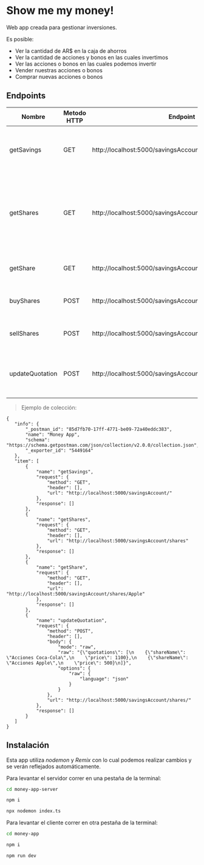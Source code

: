 # Show me my money!

Web app creada para gestionar inversiones.

Es posible:
- Ver la cantidad de AR$ en la caja de ahorros
- Ver la cantidad de acciones y bonos en las cuales invertimos
- Ver las acciones o bonos en las cuales podemos invertir
- Vender nuestras acciones o bonos
- Comprar nuevas acciones o bonos

## Endpoints

Nombre | Metodo HTTP | Endpoint | Descripcion |
| ------ | ------ | ------ | ------ |
|getSavings | GET | http://localhost:5000/savingsAccount/ | Obtiene nuestros ahorros con su respectiva moneda.
| getShares | GET | http://localhost:5000/savingsAccount/shares | Obtiene todas las acciones y bonos, tanto las propias como las cuales en las que podemos invertir.
| getShare | GET | http://localhost:5000/savingsAccount/shares/:shareName | Obtiene una acción o bono en particular.
| buyShares | POST | http://localhost:5000/savingsAccount/shares/:shareName/buy | Nos permite comprar una acción o bono.
| sellShares | POST | http://localhost:5000/savingsAccount/shares/:shareName/sell | Nos permite vender una acción o bono.
| updateQuotation | POST | http://localhost:5000/savingsAccount/shares | Nos permite actualizar la cotización de las acciones o bonos.


> Ejemplo de colección:


 ```
 {
	"info": {
		"_postman_id": "85d7fb70-17ff-4771-be09-72a40eddc383",
		"name": "Money App",
		"schema": "https://schema.getpostman.com/json/collection/v2.0.0/collection.json",
		"_exporter_id": "5449164"
	},
	"item": [
		{
			"name": "getSavings",
			"request": {
				"method": "GET",
				"header": [],
				"url": "http://localhost:5000/savingsAccount/"
			},
			"response": []
		},
		{
			"name": "getShares",
			"request": {
				"method": "GET",
				"header": [],
				"url": "http://localhost:5000/savingsAccount/shares"
			},
			"response": []
		},
		{
			"name": "getShare",
			"request": {
				"method": "GET",
				"header": [],
				"url": "http://localhost:5000/savingsAccount/shares/Apple"
			},
			"response": []
		},
		{
			"name": "updateQuotation",
			"request": {
				"method": "POST",
				"header": [],
				"body": {
					"mode": "raw",
					"raw": "{\"quotations\": [\n    {\"shareName\": \"Acciones Coca-Cola\",\n    \"price\": 1100},\n    {\"shareName\": \"Acciones Apple\",\n    \"price\": 500}\n]}",
					"options": {
						"raw": {
							"language": "json"
						}
					}
				},
				"url": "http://localhost:5000/savingsAccount/shares/"
			},
			"response": []
		}
	]
}
```

## Instalación
Esta app utiliza *nodemon* y *Remix* con lo cual podemos realizar cambios y se verán reflejados automáticamente.

Para levantar el servidor correr en una pestaña de la terminal:
```sh
cd money-app-server
```
```sh
npm i
```
```sh
npx nodemon index.ts
```

Para levantar el cliente correr en otra pestaña de la terminal:
```sh
cd money-app
```
```sh
npm i
```
```sh
npm run dev
```